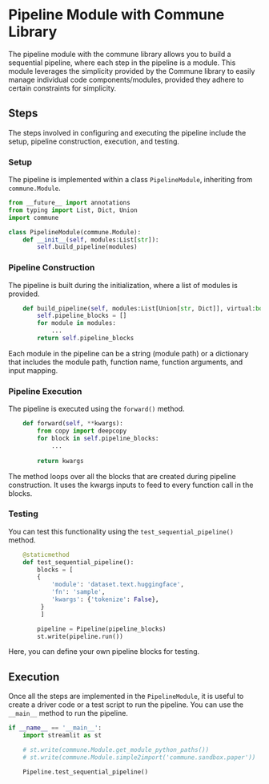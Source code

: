 # Pipeline Module with Commune Library

The pipeline module with the commune library allows you to build a sequential pipeline, where each step in the pipeline is a module. This module leverages the simplicity provided by the Commune library to easily manage individual code components/modules, provided they adhere to certain constraints for simplicity.

## Steps

The steps involved in configuring and executing the pipeline include the setup, pipeline construction, execution, and testing. 

### Setup

The pipeline is implemented within a class `PipelineModule`, inheriting from `commune.Module`.

```python
from __future__ import annotations
from typing import List, Dict, Union 
import commune

class PipelineModule(commune.Module):
    def __init__(self, modules:List[str]):
        self.build_pipeline(modules)
```

### Pipeline Construction

The pipeline is built during the initialization, where a list of modules is provided.

```python
    def build_pipeline(self, modules:List[Union[str, Dict]], virtual:bool = True, default_call_fn:str = 'forward'):
        self.pipeline_blocks = []
        for module in modules:
            ...
        return self.pipeline_blocks
```

Each module in the pipeline can be a string (module path) or a dictionary that includes the module path, function name, function arguments, and input mapping.

### Pipeline Execution

The pipeline is executed using the `forward()` method.

```python
    def forward(self, **kwargs):
        from copy import deepcopy
        for block in self.pipeline_blocks:
            ...
            
        return kwargs
```

The method loops over all the blocks that are created during pipeline construction. It uses the kwargs inputs to feed to every function call in the blocks.

### Testing

You can test this functionality using the `test_sequential_pipeline()` method.

```python
    @staticmethod
    def test_sequential_pipeline():
        blocks = [
        {
            'module': 'dataset.text.huggingface',
            'fn': 'sample',
            'kwargs': {'tokenize': False},
         }
         ]

        pipeline = Pipeline(pipeline_blocks)
        st.write(pipeline.run())
```

Here, you can define your own pipeline blocks for testing.

## Execution

Once all the steps are implemented in the `PipelineModule`, it is useful to create a driver code or a test script to run the pipeline. You can use the `__main__` method to run the pipeline.

```python
if __name__ == '__main__':
    import streamlit as st

    # st.write(commune.Module.get_module_python_paths())
    # st.write(commune.Module.simple2import('commune.sandbox.paper'))

    Pipeline.test_sequential_pipeline()
```
